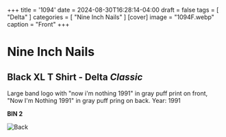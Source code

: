+++
title = '1094'
date = 2024-08-30T16:28:14-04:00
draft = false
tags = [ "Delta" ]
categories = [ "Nine Inch Nails" ]
[cover]
image = "1094F.webp"
caption = "Front"
+++
# Nine Inch Nails
## Black XL T Shirt - Delta *Classic*

Large band logo with "now i'm nothing 1991" in gray puff print on front, "Now I'm Nothing 1991" in gray puff pring on back. Year: 1991

**BIN 2**

![Back](/1091B.webp)
